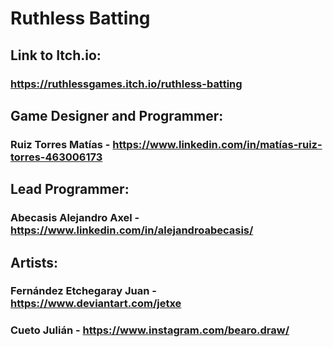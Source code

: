 # Ruthless Batting

## Link to Itch.io:
### https://ruthlessgames.itch.io/ruthless-batting

## Game Designer and Programmer:
### Ruiz Torres Matías - https://www.linkedin.com/in/matías-ruiz-torres-463006173

## Lead Programmer:
### Abecasis Alejandro Axel - https://www.linkedin.com/in/alejandroabecasis/

## Artists:
### Fernández Etchegaray Juan - https://www.deviantart.com/jetxe
### Cueto Julián - https://www.instagram.com/bearo.draw/
